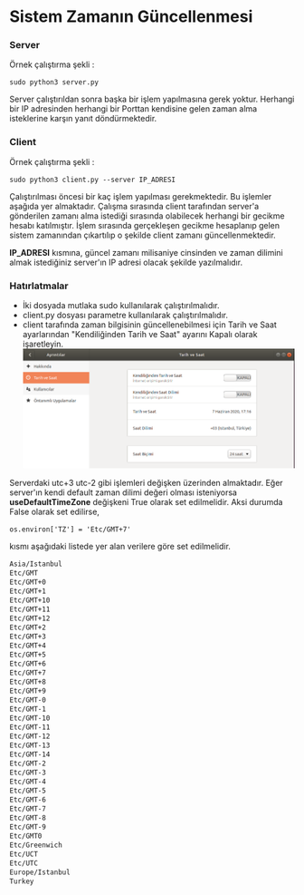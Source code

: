 # Sistem Zamanın Güncellenmesi

### Server
Örnek çalıştırma şekli : 
```
sudo python3 server.py
```
Server çalıştırıldan sonra başka bir işlem yapılmasına gerek yoktur. Herhangi bir IP adresinden herhangi bir Porttan kendisine gelen zaman alma isteklerine karşın yanıt döndürmektedir. 

### Client
Örnek çalıştırma şekli : 
```
sudo python3 client.py --server IP_ADRESI
```
Çalıştırılması öncesi bir kaç işlem yapılması gerekmektedir. Bu işlemler aşağıda yer almaktadır.
Çalışma sırasında client tarafından server'a gönderilen zamanı alma istediği sırasında olabilecek herhangi bir gecikme hesabı katılmıştır. İşlem sırasında gerçekleşen gecikme hesaplanıp gelen sistem zamanından çıkartılıp o şekilde client zamanı güncellenmektedir.

**IP_ADRESI** kısmına, güncel zamanı milisaniye cinsinden ve zaman dilimini almak istediğiniz server'ın IP adresi olacak şekilde yazılmalıdır.

### Hatırlatmalar
- İki dosyada mutlaka sudo kullanılarak çalıştırılmalıdır.
- client.py dosyası parametre kullanılarak çalıştırılmalıdır.
- client tarafında zaman bilgisinin güncellenebilmesi için Tarih ve Saat ayarlarından "Kendiliğinden Tarih ve Saat" ayarını Kapalı olarak işaretleyin.
![Tarih ve Saat](tarihvesaat.png)

Serverdaki utc+3 utc-2 gibi işlemleri değişken üzerinden almaktadır. Eğer server'ın kendi default zaman dilimi değeri olması isteniyorsa **useDefaultTimeZone** değişkeni True olarak set edilmelidir.
Aksi durumda False olarak set edilirse, 
```
os.environ['TZ'] = 'Etc/GMT+7'
```
kısmı aşağıdaki listede yer alan verilere göre set edilmelidir.

```
Asia/Istanbul
Etc/GMT
Etc/GMT+0
Etc/GMT+1
Etc/GMT+10
Etc/GMT+11
Etc/GMT+12
Etc/GMT+2
Etc/GMT+3
Etc/GMT+4
Etc/GMT+5
Etc/GMT+6
Etc/GMT+7
Etc/GMT+8
Etc/GMT+9
Etc/GMT-0
Etc/GMT-1
Etc/GMT-10
Etc/GMT-11
Etc/GMT-12
Etc/GMT-13
Etc/GMT-14
Etc/GMT-2
Etc/GMT-3
Etc/GMT-4
Etc/GMT-5
Etc/GMT-6
Etc/GMT-7
Etc/GMT-8
Etc/GMT-9
Etc/GMT0
Etc/Greenwich
Etc/UCT
Etc/UTC
Europe/Istanbul
Turkey
```
